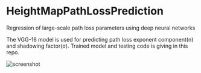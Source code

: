 # HeightMapPathLossPrediction
Regression of large-scale path loss parameters using deep neural networks

The VGG-16 model is used for predicting path loss exponent component(n) and shadowing factor(σ).
Trained model and testing code is giving in this repo.

![screenshot](https://ibb.co/h1pT8Bm)

